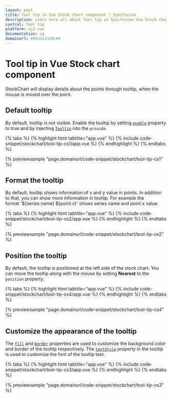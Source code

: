 ```yaml
---
layout: post
title: Tool tip in Vue Stock chart component | Syncfusion
description: Learn here all about Tool tip in Syncfusion Vue Stock chart component of Syncfusion Essential JS 2 and more.
control: Tool tip 
platform: ej2-vue
documentation: ug
domainurl: ##DomainURL##
---
```


# Tool tip in Vue Stock chart component

<!-- markdownlint-disable MD036 -->

StockChart will display details about the points through tooltip, when the mouse is moved over the point.

## Default tooltip

By default, tooltip is not visible. Enable the tooltip by setting [`enable`](https://ej2.syncfusion.com/vue/documentation/api/stock-chart/tooltipSettings/#enable) property to true and by injecting [`Tooltip`](https://ej2.syncfusion.com/vue/documentation/api/stock-chart/tooltipSettings/)
into the `provide`.

{% tabs %}
{% highlight html tabtitle="app.vue" %}
{% include code-snippet/stockchart/tool-tip-cs1/app.vue %}
{% endhighlight %}
{% endtabs %}
        
{% previewsample "page.domainurl/code-snippet/stockchart/tool-tip-cs1" %}

## Format the tooltip

<!-- markdownlint-disable MD013 -->

By default, tooltip shows information of x and y value in points. In addition to that, you can show more
information in tooltip. For example the format '${series.name} ${point.x}' shows series name and point x
value.

{% tabs %}
{% highlight html tabtitle="app.vue" %}
{% include code-snippet/stockchart/tool-tip-cs2/app.vue %}
{% endhighlight %}
{% endtabs %}
        
{% previewsample "page.domainurl/code-snippet/stockchart/tool-tip-cs2" %}

## Position the tooltip

By default, the tooltip is positioned at the left side of the stock chart. You can move the tooltip along with the mouse by setting **Nearest** to the `position` property.

{% tabs %}
{% highlight html tabtitle="app.vue" %}
{% include code-snippet/stockchart/tool-tip-cs4/app.vue %}
{% endhighlight %}
{% endtabs %}
        
{% previewsample "page.domainurl/code-snippet/stockchart/tool-tip-cs4" %}

## Customize the appearance of the tooltip

The [`fill`](https://ej2.syncfusion.com/vue/documentation/api/stock-chart/tooltipSettingsModel/#fill-string) and [`border`](https://ej2.syncfusion.com/vue/documentation/api/stock-chart/tooltipSettingsModel/#border-bordermodel) properties are used to customize the background color and border of the tooltip respectively. The [`textStyle`](https://ej2.syncfusion.com/vue/documentation/api/stock-chart/tooltipSettingsModel/#textstyle-fontmodel) property in the tooltip is used to customize the font of the tooltip text.

{% tabs %}
{% highlight html tabtitle="app.vue" %}
{% include code-snippet/stockchart/tool-tip-cs3/app.vue %}
{% endhighlight %}
{% endtabs %}
        
{% previewsample "page.domainurl/code-snippet/stockchart/tool-tip-cs3" %}